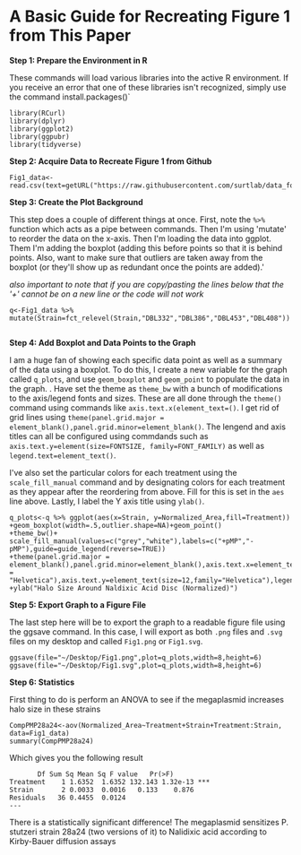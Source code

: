 # A Basic Guide for Recreating Figure 1 from This Paper

**Step 1: Prepare the Environment in R**

These commands will load various libraries into the active R environment. If you receive an error that one of these libraries isn't recognized, simply use the command install.packages()`

```
library(RCurl)
library(dplyr)
library(ggplot2)
library(ggpubr)
library(tidyverse)
```

**Step 2: Acquire Data to Recreate Figure 1 from Github**

```
Fig1_data<-read.csv(text=getURL("https://raw.githubusercontent.com/surtlab/data_for_figures/master/mSphere_megaplasmid_2020/Final_Stutzeri28a24_Nal_Results.csv"))
```

**Step 3: Create the Plot Background**

This step does a couple of different things at once. First, note the `%>%` function which acts as a pipe between commands. Then I'm using 'mutate' to reorder the data on the x-axis. Then I'm loading the data into ggplot. Them I'm adding the boxplot (adding this before points so that it is behind points. 
Also, want to make sure that outliers are taken away from the boxplot (or they'll show up as redundant once the points are added).'

*also important to note that if you are copy/pasting the lines below that the '+' cannot be on a new line or the code will not work*

```
q<-Fig1_data %>% mutate(Strain=fct_relevel(Strain,"DBL332","DBL386","DBL453","DBL408"))


```

**Step 4: Add Boxplot and Data Points to the Graph**

I am a huge fan of showing each specific data point as well as a summary of the data using a boxplot. To do this, I create a new variable for the graph called `q_plots`, and use `geom_boxplot` and `geom_point` to populate the data in the graph. 
. 
Have set the theme as `theme_bw` with a bunch of modifications to the axis/legend fonts and sizes. These are all done through the `theme()` command using commands like `axis.text.x(element_text=()`. I get rid of grid lines using `theme(panel.grid.major = element_blank(),panel.grid.minor=element_blank()`. The lengend and axis titles can all be configured using commdands such as `axis.text.y=element(size=FONTSIZE, family=FONT_FAMILY)` as well as `legend.text=element_text()`.

I've also set the particular colors for each treatment using the `scale_fill_manual` command and by designating colors for each treatment as they appear after the reordering from above. Fill for this is set in the `aes` line above.
Lastly, I label the Y axis title using `ylab()`.

```
q_plots<-q %>% ggplot(aes(x=Strain, y=Normalized_Area,fill=Treatment))
+geom_boxplot(width=.5,outlier.shape=NA)+geom_point()
+theme_bw()+ scale_fill_manual(values=c("grey","white"),labels=c("+pMP","-pMP"),guide=guide_legend(reverse=TRUE))
+theme(panel.grid.major = element_blank(),panel.grid.minor=element_blank(),axis.text.x=element_text(size=12,family = "Helvetica"),axis.text.y=element_text(size=12,family="Helvetica"),legend.position=c(0.8,0.1),axis.title.x=element_blank(),axis.title.y=element_text(size=14,family="Helvetica"),legend.title=element_blank(),legend.text=element_text(size=10,family="Helvetica"))
+ylab("Halo Size Around Naldixic Acid Disc (Normalized)")
```
**Step 5: Export Graph to a Figure File**

The last step here will be to export the graph to a readable figure file using the ggsave command. In this case, I will export as both `.png` files and `.svg` files on my desktop and called `Fig1.png` or `Fig1.svg`.

```
ggsave(file="~/Desktop/Fig1.png",plot=q_plots,width=8,height=6)
ggsave(file="~/Desktop/Fig1.svg",plot=q_plots,width=8,height=6)
```


**Step 6: Statistics**

First thing to do is perform an ANOVA to see if the megaplasmid increases halo size in these strains

```
CompPMP28a24<-aov(Normalized_Area~Treatment+Strain+Treatment:Strain, data=Fig1_data)
summary(CompPMP28a24)
```

Which gives you the following result

```
	   Df Sum Sq Mean Sq F value   Pr(>F)    
Treatment    1 1.6352  1.6352 132.143 1.32e-13 ***
Strain       2 0.0033  0.0016   0.133    0.876    
Residuals   36 0.4455  0.0124                     
---

```
There is a statistically significant difference! The megaplasmid sensitizes P. stutzeri strain 28a24 (two versions of it) to Nalidixic acid according to Kirby-Bauer diffusion assays

